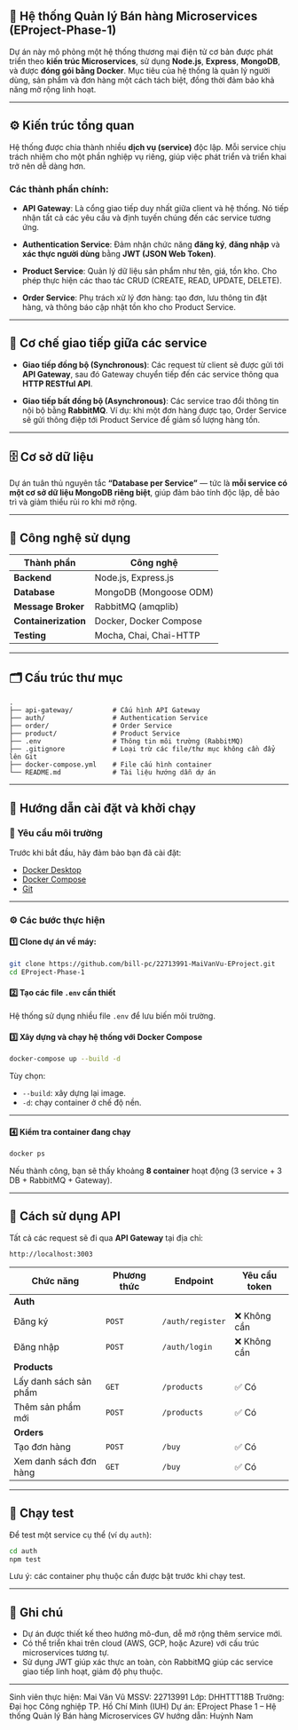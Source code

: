 
## 🧩 Hệ thống Quản lý Bán hàng Microservices (EProject-Phase-1)

Dự án này mô phỏng một hệ thống thương mại điện tử cơ bản được phát triển theo **kiến trúc Microservices**, sử dụng **Node.js**, **Express**, **MongoDB**, và được **đóng gói bằng Docker**.
Mục tiêu của hệ thống là quản lý người dùng, sản phẩm và đơn hàng một cách tách biệt, đồng thời đảm bảo khả năng mở rộng linh hoạt.

---

## ⚙️ Kiến trúc tổng quan

Hệ thống được chia thành nhiều **dịch vụ (service)** độc lập. Mỗi service chịu trách nhiệm cho một phần nghiệp vụ riêng, giúp việc phát triển và triển khai trở nên dễ dàng hơn.

### Các thành phần chính:

* **API Gateway**:
  Là cổng giao tiếp duy nhất giữa client và hệ thống. Nó tiếp nhận tất cả các yêu cầu và định tuyến chúng đến các service tương ứng.

* **Authentication Service**:
  Đảm nhận chức năng **đăng ký**, **đăng nhập** và **xác thực người dùng** bằng **JWT (JSON Web Token)**.

* **Product Service**:
  Quản lý dữ liệu sản phẩm như tên, giá, tồn kho. Cho phép thực hiện các thao tác CRUD (CREATE, READ, UPDATE, DELETE).

* **Order Service**:
  Phụ trách xử lý đơn hàng: tạo đơn, lưu thông tin đặt hàng, và thông báo cập nhật tồn kho cho Product Service.

---

## 🔄 Cơ chế giao tiếp giữa các service

* **Giao tiếp đồng bộ (Synchronous)**:
  Các request từ client sẽ được gửi tới **API Gateway**, sau đó Gateway chuyển tiếp đến các service thông qua **HTTP RESTful API**.

* **Giao tiếp bất đồng bộ (Asynchronous)**:
  Các service trao đổi thông tin nội bộ bằng **RabbitMQ**.
  Ví dụ: khi một đơn hàng được tạo, Order Service sẽ gửi thông điệp tới Product Service để giảm số lượng hàng tồn.

---

## 🗄️ Cơ sở dữ liệu

Dự án tuân thủ nguyên tắc **“Database per Service”** — tức là **mỗi service có một cơ sở dữ liệu MongoDB riêng biệt**, giúp đảm bảo tính độc lập, dễ bảo trì và giảm thiểu rủi ro khi mở rộng.

---

## 🧰 Công nghệ sử dụng

| Thành phần           | Công nghệ              |
| -------------------- | ---------------------- |
| **Backend**          | Node.js, Express.js    |
| **Database**         | MongoDB (Mongoose ODM) |
| **Message Broker**   | RabbitMQ (amqplib)     |
| **Containerization** | Docker, Docker Compose |
| **Testing**          | Mocha, Chai, Chai-HTTP |

---

## 🗂️ Cấu trúc thư mục

```
.
├── api-gateway/          # Cấu hình API Gateway
├── auth/                 # Authentication Service
├── order/                # Order Service
├── product/              # Product Service
├── .env                  # Thông tin môi trường (RabbitMQ)
├── .gitignore            # Loại trừ các file/thư mục không cần đẩy lên Git
├── docker-compose.yml    # File cấu hình container
└── README.md             # Tài liệu hướng dẫn dự án
```

---

## 🚀 Hướng dẫn cài đặt và khởi chạy

### 🧩 Yêu cầu môi trường

Trước khi bắt đầu, hãy đảm bảo bạn đã cài đặt:

* [Docker Desktop](https://www.docker.com/products/docker-desktop/)
* [Docker Compose](https://docs.docker.com/compose/)
* [Git](https://git-scm.com/)

---

### ⚙️ Các bước thực hiện

#### 1️⃣ Clone dự án về máy:

```bash
git clone https://github.com/bill-pc/22713991-MaiVanVu-EProject.git
cd EProject-Phase-1
```

#### 2️⃣ Tạo các file `.env` cần thiết

Hệ thống sử dụng nhiều file `.env` để lưu biến môi trường.

#### 3️⃣ Xây dựng và chạy hệ thống với Docker Compose

```bash
docker-compose up --build -d
```

Tùy chọn:

* `--build`: xây dựng lại image.
* `-d`: chạy container ở chế độ nền.

---

#### 4️⃣ Kiểm tra container đang chạy

```bash
docker ps
```

Nếu thành công, bạn sẽ thấy khoảng **8 container** hoạt động (3 service + 3 DB + RabbitMQ + Gateway).

---

## 🧠 Cách sử dụng API

Tất cả các request sẽ đi qua **API Gateway** tại địa chỉ:

```
http://localhost:3003
```

| Chức năng              | Phương thức | Endpoint         | Yêu cầu token |
| ---------------------- | ----------- | ---------------- | ------------- |
| **Auth**               |             |                  |               |
| Đăng ký                | `POST`      | `/auth/register` | ❌ Không cần   |
| Đăng nhập              | `POST`      | `/auth/login`    | ❌ Không cần   |
| **Products**           |             |                  |               |
| Lấy danh sách sản phẩm | `GET`       | `/products`      | ✅ Có          |
| Thêm sản phẩm mới      | `POST`      | `/products`      | ✅ Có          |
| **Orders**             |             |                  |               |
| Tạo đơn hàng           | `POST`      | `/buy`        | ✅ Có          |
| Xem danh sách đơn hàng | `GET`       | `/buy`        | ✅ Có          |

---

## 🧪 Chạy test

Để test một service cụ thể (ví dụ `auth`):

```bash
cd auth
npm test
```

Lưu ý: các container phụ thuộc cần được bật trước khi chạy test.

---

## 📘 Ghi chú

* Dự án được thiết kế theo hướng mô-đun, dễ mở rộng thêm service mới.
* Có thể triển khai trên cloud (AWS, GCP, hoặc Azure) với cấu trúc microservices tương tự.
* Sử dụng JWT giúp xác thực an toàn, còn RabbitMQ giúp các service giao tiếp linh hoạt, giảm độ phụ thuộc.

---
Sinh viên thực hiện: Mai Văn Vũ
MSSV: 22713991
Lớp: DHHTTT18B
Trường: Đại học Công nghiệp TP. Hồ Chí Minh (IUH)
Dự án: EProject Phase 1 – Hệ thống Quản lý Bán hàng Microservices
GV hướng dẫn: Huỳnh Nam
